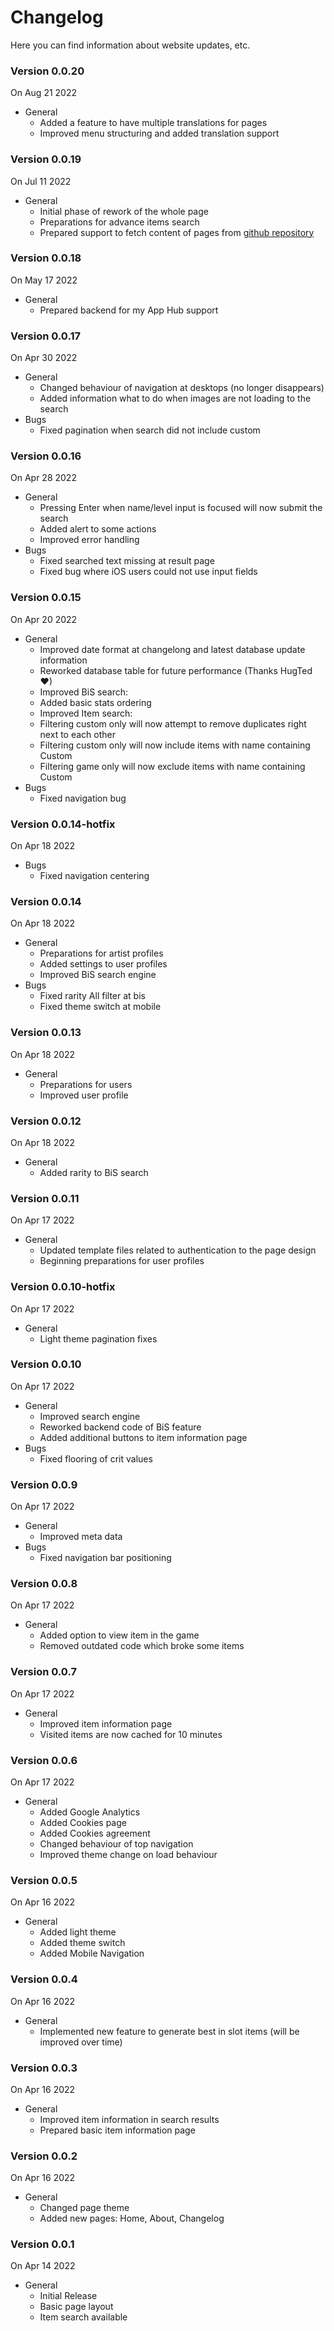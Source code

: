 # Changelog
Here you can find information about website updates, etc.

### Version 0.0.20
On Aug 21 2022
- General
  - Added a feature to have multiple translations for pages
  - Improved menu structuring and added translation support

### Version 0.0.19
On Jul 11 2022
- General
  - Initial phase of rework of the whole page
  - Preparations for advance items search
  - Prepared support to fetch content of pages from <a href="https://github.com/ImY0mu/smmo-wiki" target="_blank">github repository</a>

### Version 0.0.18 
On May 17 2022
- General
  - Prepared backend for my App Hub support

### Version 0.0.17
On Apr 30 2022
- General
  - Changed behaviour of navigation at desktops (no longer disappears)
  - Added information what to do when images are not loading to the search
- Bugs
  - Fixed pagination when search did not include custom
 
### Version 0.0.16
On Apr 28 2022
- General
  - Pressing Enter when name/level input is focused will now submit the search
  - Added alert to some actions
  - Improved error handling
- Bugs
  - Fixed searched text missing at result page
  - Fixed bug where iOS users could not use input fields
### Version 0.0.15
On Apr 20 2022
- General
  - Improved date format at changelong and latest database update information
  - Reworked database table for future performance (Thanks HugTed ♥)
  - Improved BiS search:
  - Added basic stats ordering
  - Improved Item search:
  - Filtering custom only will now attempt to remove duplicates right next to each other
  - Filtering custom only will now include items with name containing Custom
  - Filtering game only will now exclude items with name containing Custom
- Bugs
  - Fixed navigation bug
### Version 0.0.14-hotfix
On Apr 18 2022
- Bugs
  - Fixed navigation centering
### Version 0.0.14
On Apr 18 2022
- General
  - Preparations for artist profiles
  - Added settings to user profiles
  - Improved BiS search engine
- Bugs
  - Fixed rarity All filter at bis
  - Fixed theme switch at mobile
### Version 0.0.13
On Apr 18 2022
- General
  - Preparations for users
  - Improved user profile
### Version 0.0.12
On Apr 18 2022
- General
  - Added rarity to BiS search
### Version 0.0.11
On Apr 17 2022
- General
  - Updated template files related to authentication to the page design
  - Beginning preparations for user profiles
### Version 0.0.10-hotfix
On Apr 17 2022
- General
  - Light theme pagination fixes
### Version 0.0.10
On Apr 17 2022
- General
  - Improved search engine
  - Reworked backend code of BiS feature
  - Added additional buttons to item information page
- Bugs
  - Fixed flooring of crit values
### Version 0.0.9
On Apr 17 2022
- General
  - Improved meta data
- Bugs
  - Fixed navigation bar positioning
### Version 0.0.8
On Apr 17 2022
- General
  - Added option to view item in the game
  - Removed outdated code which broke some items
### Version 0.0.7
On Apr 17 2022
- General
  - Improved item information page
  - Visited items are now cached for 10 minutes
### Version 0.0.6
On Apr 17 2022
- General
  - Added Google Analytics
  - Added Cookies page
  - Added Cookies agreement
  - Changed behaviour of top navigation
  - Improved theme change on load behaviour
### Version 0.0.5
On Apr 16 2022
- General
  - Added light theme
  - Added theme switch
  - Added Mobile Navigation
### Version 0.0.4
On Apr 16 2022
- General
  - Implemented new feature to generate best in slot items (will be improved over time)
### Version 0.0.3
On Apr 16 2022
- General
  - Improved item information in search results
  - Prepared basic item information page
### Version 0.0.2
On Apr 16 2022
- General
  - Changed page theme
  - Added new pages: Home, About, Changelog
### Version 0.0.1
On Apr 14 2022
- General
  - Initial Release
  - Basic page layout
  - Item search available
